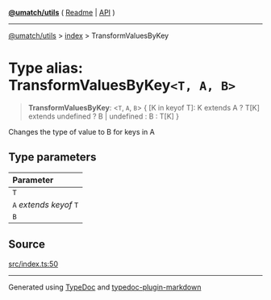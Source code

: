 [**@umatch/utils**](../../README.md) ( [Readme](../../README.md) \| [API](../../API.md) )

---

[@umatch/utils](../../API.md) > [index](../README.md) > TransformValuesByKey

# Type alias: TransformValuesByKey`<T, A, B>`

> **TransformValuesByKey**: \<`T`, `A`, `B`\> \{ [K in keyof T]: K extends A ? T[K] extends undefined ? B \| undefined : B : T[K] }

Changes the type of value to B for keys in A

## Type parameters

| Parameter                 |
| :------------------------ |
| `T`                       |
| `A` _extends_ _keyof_ `T` |
| `B`                       |

## Source

[src/index.ts:50](https://github.com/umatch-oficial/utils/blob/618b1ef/src/index.ts#L50)

---

Generated using [TypeDoc](https://typedoc.org/) and [typedoc-plugin-markdown](https://www.npmjs.com/package/typedoc-plugin-markdown)
